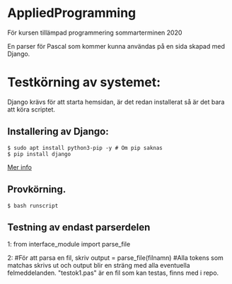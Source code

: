 # AppliedProgramming
För kursen tillämpad programmering sommarterminen 2020

En parser för Pascal som kommer kunna användas på en sida skapad med Django.

# Testkörning av systemet:
Django krävs för att starta hemsidan, är det redan installerat så är det bara att köra scriptet.

## Installering av Django:
```
$ sudo apt install python3-pip -y # Om pip saknas
$ pip install django
```
[Mer info](https://www.howtoforge.com/tutorial/how-to-install-django-on-ubuntu/)
## Provkörning.
```
$ bash runscript
```

## Testning av endast parserdelen

1: from interface_module import parse_file

2: #För att parsa en fil, skriv output = parse_file(filnamn)
   #Alla tokens som matchas skrivs ut och output blir en sträng med alla eventuella felmeddelanden. "testok1.pas" är en fil som kan testas, finns med i repo.
